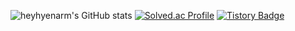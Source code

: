 ![heyhyenarm's GitHub stats](https://github-readme-stats.vercel.app/api?username=heyhyenarm&show_icons=true&theme=tokyonight) 
[![Solved.ac Profile](http://mazassumnida.wtf/api/generate_badge?boj=narmhye)](https://solved.ac/narmhye)
[![Tistory Badge](https://img.shields.io/badge/Tech%20Blog-555263?style=flat&logoColor=white)]("https://narmhye.tistory.com/")

